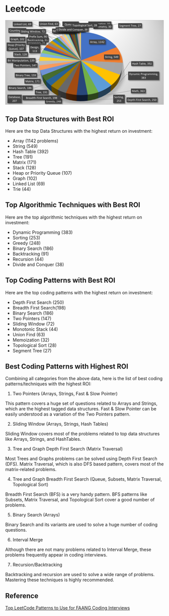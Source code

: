 # Leetcode

![leetcode-pie-chart](./chart.png) 

## Top Data Structures with Best ROI

Here are the top Data Structures with the highest return on investment:

- Array (1142 problems)
- String (549)
- Hash Table (392)
- Tree (191)
- Matrix (171)
- Stack (128)
- Heap or Priority Queue (107)
- Graph (102)
- Linked List (69)
- Trie (44)

## Top Algorithmic Techniques with Best ROI

Here are the top algorithmic techniques with the highest return on investment:

- Dynamic Programming (383)
- Sorting (253)
- Greedy (248)
- Binary Search (186)
- Backtracking (91)
- Recursion (44)
- Divide and Conquer (38)

## Top Coding Patterns with Best ROI

Here are the top coding patterns with the highest return on investment:

- Depth First Search (250)
- Breadth First Search(198)
- Binary Search (186)
- Two Pointers (147)
- Sliding Window (72)
- Monotonic Stack (44)
- Union Find (63)
- Memoization (32)
- Topological Sort (28)
- Segment Tree (27)

## Best Coding Patterns with Highest ROI

Combining all categories from the above data, here is the list of best coding patterns/techniques with the highest ROI:

1. Two Pointers (Arrays, Strings, Fast & Slow Pointer)

This pattern covers a huge set of questions related to Arrays and Strings, which are the highest tagged data structures. Fast & Slow Pointer can be easily understood as a variation of the Two Pointers pattern.

2. Sliding Window (Arrays, Strings, Hash Tables)

Sliding Window covers most of the problems related to top data structures like Arrays, Strings, and HashTables.

3. Tree and Graph Depth First Search (Matrix Traversal)

Most Trees and Graphs problems can be solved using Depth First Search (DFS). Matrix Traversal, which is also DFS based pattern, covers most of the matrix-related problems.

4. Tree and Graph Breadth First Search (Queue, Subsets, Matrix Traversal, Topological Sort)

Breadth First Search (BFS) is a very handy pattern. BFS patterns like Subsets, Matrix Traversal, and Topological Sort cover a good number of problems.

5. Binary Search (Arrays)

Binary Search and its variants are used to solve a huge number of coding questions.

6. Interval Merge

Although there are not many problems related to Interval Merge, these problems frequently appear in coding interviews.

7. Recursion/Backtracking

Backtracking and recursion are used to solve a wide range of problems. Mastering these techniques is highly recommended.

## Reference

[Top LeetCode Patterns to Use for FAANG Coding Interviews](https://hackernoon.com/top-leetcode-patterns-for-faang-coding-interviews)
